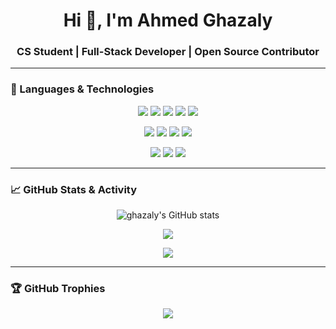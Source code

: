 <h1 align="center">Hi 👋, I'm Ahmed Ghazaly</h1>
<h3 align="center">CS Student | Full-Stack Developer | Open Source Contributor</h3>

---

### 🧠 Languages & Technologies

<p align="center">
  <img src="https://img.shields.io/badge/Python-3776AB?style=for-the-badge&logo=python&logoColor=white"/>
  <img src="https://img.shields.io/badge/Java-ED8B00?style=for-the-badge&logo=java&logoColor=white"/>
  <img src="https://img.shields.io/badge/C++-00599C?style=for-the-badge&logo=cplusplus&logoColor=white"/>
  <img src="https://img.shields.io/badge/JavaScript-F7DF1E?style=for-the-badge&logo=javascript&logoColor=black"/>
  <img src="https://img.shields.io/badge/PHP-777BB4?style=for-the-badge&logo=php&logoColor=white"/>
</p>

<p align="center">
  <img src="https://img.shields.io/badge/HTML5-E34F26?style=for-the-badge&logo=html5&logoColor=white"/>
  <img src="https://img.shields.io/badge/CSS3-1572B6?style=for-the-badge&logo=css3&logoColor=white"/>
  <img src="https://img.shields.io/badge/React-20232A?style=for-the-badge&logo=react&logoColor=61DAFB"/>
  <img src="https://img.shields.io/badge/Laravel-F55247?style=for-the-badge&logo=laravel&logoColor=white"/>
</p>

<p align="center">
  <img src="https://img.shields.io/badge/Git-F05032?style=for-the-badge&logo=git&logoColor=white"/>
  <img src="https://img.shields.io/badge/Docker-2496ED?style=for-the-badge&logo=docker&logoColor=white"/>
  <img src="https://img.shields.io/badge/MySQL-4479A1?style=for-the-badge&logo=mysql&logoColor=white"/>
</p>

---

### 📈 GitHub Stats & Activity

<p align="center">
  <img src="https://github-readme-stats.vercel.app/api?username=ahmedghazaly&show_icons=true&theme=radical" alt="ghazaly's GitHub stats"/>
</p>

<p align="center">
  <img src="https://github-readme-streak-stats.herokuapp.com/?user=ahmedghazaly&theme=radical"/>
</p>

<p align="center">
  <img src="https://github-readme-stats.vercel.app/api/top-langs/?username=ahmedghazaly&layout=compact&theme=radical"/>
</p>

---

### 🏆 GitHub Trophies

<p align="center">
  <img src="https://github-profile-trophy.vercel.app/?username=ahmedghazaly&theme=radical&column=7"/>
</p>
